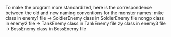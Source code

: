 To make the program more standardized, 
here is the correspondence between the old and new naming conventions for the monster names:
mike class  in enemy1 file  →  SoldierEnemy class   in SoldierEnemy file
nongp class in enemy2 file  →  TankEnemy class      in TankEnemy file
zy class    in enemy3 file  →  BossEnemy class      in BossEnemy file